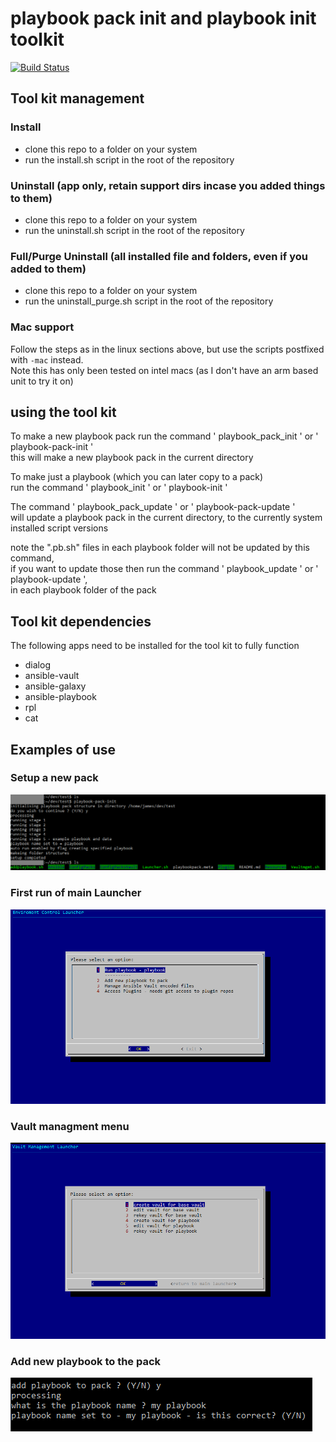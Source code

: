 # playbook pack init and playbook init toolkit

[![Build Status](https://dev.azure.com/shadowguardian507/playbook-pack-init/_apis/build/status/shadowguardian507-irl.playbook-pack-init?branchName=master)](https://dev.azure.com/shadowguardian507/playbook-pack-init/_build/latest?definitionId=1&branchName=master)

## Tool kit management

### Install

* clone this repo to a folder on your system
* run the install.sh script in the root of the repository

### Uninstall (app only, retain support dirs incase you added things to them)

* clone this repo to a folder on your system
* run the uninstall.sh script in the root of the repository

### Full/Purge Uninstall (all installed file and folders, even if you added to them)

* clone this repo to a folder on your system
* run the uninstall_purge.sh script in the root of the repository

### Mac support

Follow the steps as in the linux sections above, but use the scripts postfixed with `-mac` instead.  
Note this has only been tested on intel macs (as I don't have an arm based unit to try it on)

## using the tool kit

To make a new playbook pack run the command ' playbook_pack_init ' or ' playbook-pack-init '  
this will make a new playbook pack in the current directory

To make just a playbook (which you can later copy to a pack)  
run the command ' playbook_init ' or ' playbook-init '

The command ' playbook_pack_update ' or ' playbook-pack-update '  
will update a playbook pack in the current directory, to the currently system installed script versions  
  
note the ".pb.sh" files in each playbook folder will not be updated by this command,  
if you want to update those then run the command ' playbook_update ' or ' playbook-update ',  
in each playbook folder of the pack

## Tool kit dependencies

The following apps need to be installed for the tool kit to fully function
* dialog
* ansible-vault
* ansible-galaxy
* ansible-playbook
* rpl
* cat

## Examples of use

### Setup a new pack

![setup a new pack](https://github.com/shadowguardian507-irl/playbook-pack-init-docs/blob/master/Images/run-on-new-folder.png?raw=true)

### First run of main Launcher

![first run of main Launcher](https://github.com/shadowguardian507-irl/playbook-pack-init-docs/blob/master/Images/Main-Launcher.PNG?raw=true)

### Vault managment menu

![vault managment](https://github.com/shadowguardian507-irl/playbook-pack-init-docs/blob/master/Images/Vault-Launcher.PNG?raw=true)

### Add new playbook to the pack

![add new playbook to the pack](https://github.com/shadowguardian507-irl/playbook-pack-init-docs/blob/master/Images/add-playbook-to-pack.PNG?raw=true)
